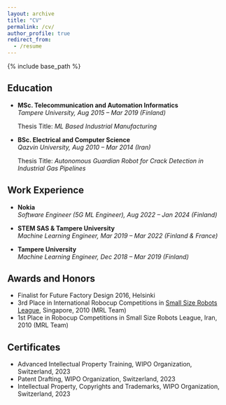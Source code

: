 ```yaml
---
layout: archive
title: "CV"
permalink: /cv/
author_profile: true
redirect_from:
  - /resume
---
```


{% include base_path %}

## Education
- **MSc. Telecommunication and Automation Informatics**  
  *Tampere University, Aug 2015 – Mar 2019 (Finland)*
  
  Thesis Title: *ML Based Industrial Manufacturing*

- **BSc. Electrical and Computer Science**  
  *Qazvin University, Aug 2010 – Mar 2014 (Iran)*   

  Thesis Title: *Autonomous Guardian Robot for Crack Detection in Industrial Gas Pipelines*

## Work Experience
- **Nokia**  
  *Software Engineer (5G ML Engineer), Aug 2022 – Jan 2024 (Finland)*

- **STEM SAS & Tampere University**  
  *Machine Learning Engineer, Mar 2019 – Mar 2022 (Finland & France)*

- **Tampere University**  
  *Machine Learning Engineer, Dec 2018 – Mar 2019 (Finland)*

## Awards and Honors
- Finalist for Future Factory Design 2016, Helsinki
- 3rd Place in International Robocup Competitions in [Small Size Robots League](https://www.robocup.org/), Singapore, 2010 (MRL Team)
- 1st Place in Robocup Competitions in Small Size Robots League, Iran, 2010 (MRL Team)

## Certificates
  
- Advanced Intellectual Property Training, WIPO Organization, Switzerland, 2023
- Patent Drafting, WIPO Organization, Switzerland, 2023
- Intellectual Property, Copyrights and Trademarks, WIPO Organization, Switzerland, 2023
